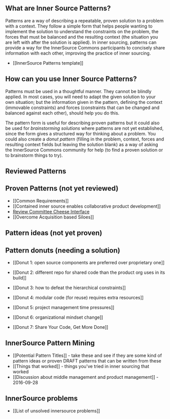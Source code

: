 ## What are Inner Source Patterns?
Patterns are a way of describing a repeatable, proven solution to a problem with a context. They follow a simple form that helps people wanting to implement the solution to understand the constraints on the problem, the forces that must be balanced and the resulting context (the situation you are left with after the solution is applied). In inner sourcing, patterns can provide a way for the InnerSource Commons participants to concisely share information with each other, improving the practice of inner sourcing.

* [[InnerSource Patterns template]]

## How can you use Inner Source Patterns?
Patterns must be used in a thoughtful manner. They cannot be blindly applied. In most cases, you will need to adapt the given solution to your own situation; but the information given in the pattern, defining the context (immovable constraints) and forces (constraints that can be changed and balanced against each other), should help you do this.

The pattern form is useful for describing proven patterns but it could also be used for *brainstorming solutions* where patterns are not yet established, since the form gives a structured way for thinking about a problem. You could also create a *donut pattern* (filling in the problem, context, forces and resulting context fields but leaving the solution blank) as a way of asking the InnerSource Commons community for help (to find a proven solution or to brainstorm things to try). 

## Reviewed Patterns

## Proven Patterns (not yet reviewed)
* [[Common Requirements]]
* [[Contained inner source enables collaborative product development]]
* [Review Committee Cheese Interface](https://github.com/paypal/InnerSourceCommons/wiki/Review-Committee--aka--Cheese-Interface)
* [[Overcome Acquisition based Siloes]]

## Pattern ideas (not yet proven)

## Pattern donuts (needing a solution)  
* [[Donut 1: open source components are preferred over proprietary one]]  

* [[Donut 2: different repo for shared code than the product org uses in its build]]

* [[Donut 3: how to defeat the hierarchical constraints]]  

* [[Donut 4: modular code (for reuse) requires extra resources]]  

* [[Donut 5: project management time pressures]]

* [[Donut 6: organizational mindset change]]  

* [[Donut 7: Share Your Code, Get More Done]]


## InnerSource Pattern Mining
* [[Potential Pattern Titles]] - take these and see if they are some kind of pattern ideas or proven DRAFT patterns that can be written from these
* [[Things that worked]] - things you've tried in inner sourcing that worked
* [[Discussion about middle management and product management]] - 2016-09-28  


## InnerSource problems
* [[List of unsolved innersource problems]]